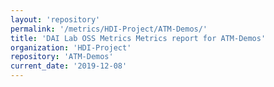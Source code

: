 ```yaml
---
layout: 'repository'
permalink: '/metrics/HDI-Project/ATM-Demos/'
title: 'DAI Lab OSS Metrics Metrics report for ATM-Demos'
organization: 'HDI-Project'
repository: 'ATM-Demos'
current_date: '2019-12-08'
---
```

